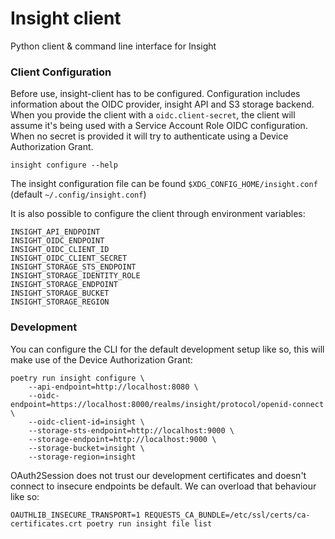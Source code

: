 # Insight client

Python client & command line interface for Insight

### Client Configuration

Before use, insight-client has to be configured. Configuration includes
information about the OIDC provider, insight API and S3 storage backend. When
you provide the client with a `oidc.client-secret`, the
client will assume it's being used with a Service Account Role OIDC
configuration. When no secret is provided it will try to authenticate using a
Device Authorization Grant.

```
insight configure --help
```

The insight configuration file can be found `$XDG_CONFIG_HOME/insight.conf` (default `~/.config/insight.conf`)

It is also possible to configure the client through environment variables:

```
INSIGHT_API_ENDPOINT
INSIGHT_OIDC_ENDPOINT
INSIGHT_OIDC_CLIENT_ID
INSIGHT_OIDC_CLIENT_SECRET
INSIGHT_STORAGE_STS_ENDPOINT
INSIGHT_STORAGE_IDENTITY_ROLE
INSIGHT_STORAGE_ENDPOINT
INSIGHT_STORAGE_BUCKET
INSIGHT_STORAGE_REGION
```

### Development

You can configure the CLI for the default development setup like so, this will
make use of the Device Authorization Grant:

```
poetry run insight configure \
    --api-endpoint=http://localhost:8080 \
    --oidc-endpoint=https://localhost:8000/realms/insight/protocol/openid-connect \
    --oidc-client-id=insight \
    --storage-sts-endpoint=http://localhost:9000 \
    --storage-endpoint=http://localhost:9000 \
    --storage-bucket=insight \
    --storage-region=insight
```

OAuth2Session does not trust our development certificates and doesn't connect to
insecure endpoints be default. We can overload that behaviour like so:

```
OAUTHLIB_INSECURE_TRANSPORT=1 REQUESTS_CA_BUNDLE=/etc/ssl/certs/ca-certificates.crt poetry run insight file list
```

